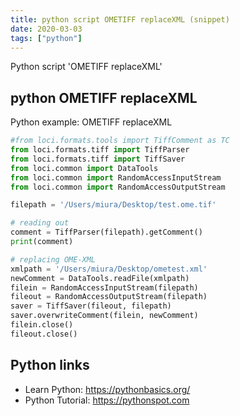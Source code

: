 ```yaml
---
title: python script OMETIFF replaceXML (snippet)
date: 2020-03-03
tags: ["python"]
---
```

Python script 'OMETIFF replaceXML'


## python OMETIFF replaceXML

Python example: OMETIFF replaceXML

```python
#from loci.formats.tools import TiffComment as TC
from loci.formats.tiff import TiffParser
from loci.formats.tiff import TiffSaver
from loci.common import DataTools
from loci.common import RandomAccessInputStream
from loci.common import RandomAccessOutputStream

filepath = '/Users/miura/Desktop/test.ome.tif'

# reading out
comment = TiffParser(filepath).getComment()
print(comment)

# replacing OME-XML
xmlpath = '/Users/miura/Desktop/ometest.xml'
newComment = DataTools.readFile(xmlpath)
filein = RandomAccessInputStream(filepath)
fileout = RandomAccessOutputStream(filepath)
saver = TiffSaver(fileout, filepath)
saver.overwriteComment(filein, newComment)
filein.close()
fileout.close()

```

## Python links

- Learn Python: https://pythonbasics.org/
- Python Tutorial: https://pythonspot.com
